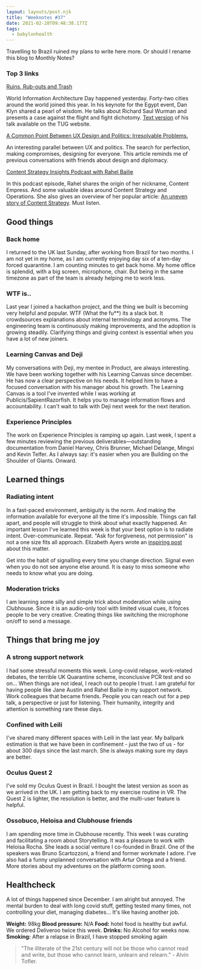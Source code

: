 ```yaml
---
layout: layouts/post.njk
title: "Weeknotes #37"
date: 2021-02-28T09:48:38.177Z
tags:
  - babylonhealth
---
```

Travelling to Brazil ruined my plans to write here more. Or should I rename this blog to Monthly Notes?

### Top 3 links

[Ruins, Rub-outs and Trash](https://www.youtube.com/watch?v=VcpNQ8yORk0&feature=youtu.be)

World Information Architecture Day happened yesterday. Forty-two cities around the world joined this year. In his keynote for the Egypt event, Dan Klyn shared a pearl of wisdom. He talks about Richard Saul Wurman and presents a case against the flight and fight dichotomy. [Text version](https://understandinggroup.com/5-lives/ruins-rub-outs-and-trash) of his talk available on the TUG website.

[A Common Point Between UX Design and Politics: Irresolvable Problems.](https://onvey.com/ui-design/common-point-ux-design-politics-irresolvable-problems/)

An interesting parallel between UX and politics. The search for perfection, making compromises, designing for everyone. This article reminds me of previous conversations with friends about design and diplomacy.

[Content Strategy Insights Podcast with Rahel Bailie](https://ellessmedia.com/csi/rahel-bailie/)

In this podcast episode, Rahel shares the origin of her nickname, Content Empress. And some valuable ideas around Content Strategy and Operations. She also gives an overview of her popular article: [An uneven story of Content Strategy](https://rahelab.medium.com/an-uneven-history-of-content-strategy-d514cfd7eee5). Must listen.

## Good things

### Back home

I returned to the UK last Sunday, after working from Brazil for two months. I am not yet in my home, as I am currently enjoying day six of a ten-day forced quarantine. I am counting minutes to get back home. My home office is splendid, with a big screen, microphone, chair. But being in the same timezone as part of the team is already helping me to work less.

### WTF is..

Last year I joined a hackathon project, and the thing we built is becoming very helpful and popular. WTF (What the fu\*\*) its a slack bot. It crowdsources explanations about internal terminology and acronyms. The engineering team is continuously making improvements, and the adoption is growing steadily. Clarifying things and giving context is essential when you have a lot of new joiners.

### Learning Canvas and Deji

My conversations with Deji, my mentee in Product, are always interesting. We have been working together with his Learning Canvas since december. He has now a clear perspective on his needs. It helped him to have a focused conversation with his manager about his growth. The Learning Canvas is a tool I've invented while I was working at Publicis/SapientRazorfish. It helps you to manage information flows and accountability. I can't wait to talk with Deji next week for the next iteration.

### Experience Principles

The work on Experience Principles is ramping up again. Last week, I spent a few minutes reviewing the previous deliverables—outstanding documentation from Daniel Harvey, Chris Brunner, Michael Delange, Mingxi and Kevin Telfer. As I always say: it's easier when you are Building on the Shoulder of Giants. Onward.

## Learned things

### Radiating intent

In a fast-paced environment, ambiguity is the norm. And making the information available for everyone all the time it's impossible. Things can fall apart, and people will struggle to think about what exactly happened. An important lesson I've learned this week is that your best option is to radiate intent. Over-communicate. Repeat. "Ask for forgiveness, not permission" is not a one size fits all approach. Elizabeth Ayers wrote an [inspiring post](https://medium.com/@ElizAyer/dont-ask-forgiveness-radiate-intent-d36fd22393a3) about this matter.

Get into the habit of signalling every time you change direction. Signal even when you do not see anyone else around. It is easy to miss someone who needs to know what you are doing.

### Moderation tricks

I am learning some silly and simple trick about moderation while using Clubhouse. Since it is an audio-only tool with limited visual cues, it forces people to be very creative. Creating things like switching the microphone on/off to send a message.

## Things that bring me joy

### A strong support network

I had some stressful moments this week. Long-covid relapse, work-related debates, the terrible UK Quarantine scheme, inconclusive PCR test and so on...
When things are not ideal, I reach out to people I trust. I am grateful for having people like Jane Austin and Rahel Bailie in my support network. Work colleagues that became friends. People you can reach out for a pep talk, a perspective or just for listening. Their humanity, integrity and attention is something rare these days.

### Confined with Leili

I've shared many different spaces with Leili in the last year. My ballpark estimation is that we have been in confinement - just the two of us - for about 300 days since the last march. She is always making sure my days are better.

### Oculus Quest 2

I've sold my Oculus Quest in Brazil. I bought the latest version as soon as we arrived in the UK. I am getting back to my exercise routine in VR. The Quest 2 is lighter, the resolution is better, and the multi-user feature is helpful.

### Ossobuco, Heloisa and Clubhouse friends

I am spending more time in Clubhouse recently. This week I was curating and facilitating a room about Storytelling. It was a pleasure to work with Heloisa Rocha. She leads a social venture I co-founded in Brazil. One of the speakers was Bruno Scartozzoni, a friend and former workmate I adore. I've also had a funny unplanned conversation with Artur Ortega and a friend. More stories about my adventures on the platform coming soon.

## Healthcheck

A lot of things happened since December. I am alright but annoyed. The mental burden to deal with long covid stuff, getting tested many times, not controlling your diet, managing diabetes... It's like having another job.

**Weight:** 98kg
**Blood pressure:** N/A
**Food:** hotel food is healthy but awful. We ordered Deliveroo twice this week.
**Drinks:** No Alcohol for weeks now.
**Smoking:** After a relapse in Brazil, I have stopped smoking again

> "The illiterate of the 21st century will not be those who cannot read and write, but those who cannot learn, unlearn and relearn." - Alvin Tofler.